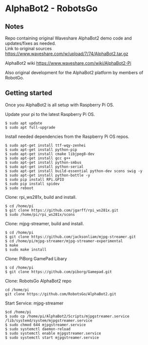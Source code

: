 # AlphaBot2 - RobotsGo 

## Notes
Repo containing original Waveshare AlphaBot2 demo code and updates/fixes as needed.   
Link to original sources https://www.waveshare.com/w/upload/7/74/AlphaBot2.tar.gz

AlphaBot2 wiki https://www.waveshare.com/wiki/AlphaBot2-Pi

Also original development for the AlphaBot2 platform by members of RobotGo.

## Getting started
Once you AlphaBot2 is all setup with Raspberry Pi OS.

Update your pi to the latest Raspberry Pi OS.
```
$ sudo apt update
$ sudo apt full-upgrade
```

Install needed dependencies from the Raspberry Pi OS repos. 
```
$ sudo apt-get install ttf-wqy-zenhei
$ sudo apt-get install python-pip
$ sudo apt-get install cmake libjpeg8-dev
$ sudo apt-get install gcc g++
$ sudo apt-get install python-smbus
$ sudo apt-get install python-serial
$ sudo apt-get install build-essential python-dev scons swig -y
$ sudo apt-get install python-bottle -y
$ sudo pip install RPi.GPIO
$ sudo pip install spidev
$ sudo reboot
```
Clone: rpi_ws281x, build and install.
```
$ cd /home/pi
$ git clone https://github.com/jgarff/rpi_ws281x.git
$ sudo /home/pi/rpi_ws281x/scons
```
Clone: mjpg-streamer, build and install.
```
$ cd /home/pi
$ git clone https://github.com/jacksonliam/mjpg-streamer.git
$ cd /home/pi/mjpg-streamer/mjpg-streamer-experimental
$ make
$ sudo make install
```
Clone: PiBorg GamePad Libary
```
$ cd /home/pi
$ git clone https://github.com/piborg/Gamepad.git
```
Clone: RobotsGo AlphaBot2 repo
```
cd /home/pi
git clone https://github.com/RobotsGo/AlphaBot2.git
```
Start Service: mjpg-streamer
```
$cd /home/pi
$ sudo cp /home/pi/AlphaBot2/Scripts/mjpgstreamer.service /lib/systemd/system/mjpgstreamer.service
$ sudo chmod 644 mjpgstreamer.service
$ sudo systemctl daemon-reload
$ sudo systemctl enable mjpgstreamer.service
$ sudo systemctl start mjpgstreamer.service
```
